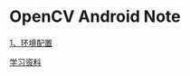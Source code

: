 # OpenCV Android Note

[1、环境配置](./mds/1、环境配置.md)

[学习资料](https://www.bilibili.com/video/BV1JX4y1u7kV?p=4&vd_source=f1408610c4243752036771041ce6443b)